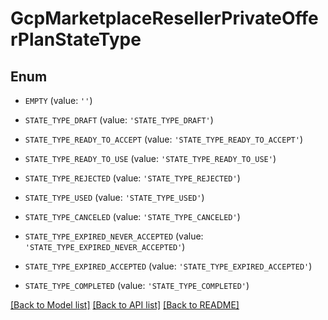 # GcpMarketplaceResellerPrivateOfferPlanStateType


## Enum

* `EMPTY` (value: `''`)

* `STATE_TYPE_DRAFT` (value: `'STATE_TYPE_DRAFT'`)

* `STATE_TYPE_READY_TO_ACCEPT` (value: `'STATE_TYPE_READY_TO_ACCEPT'`)

* `STATE_TYPE_READY_TO_USE` (value: `'STATE_TYPE_READY_TO_USE'`)

* `STATE_TYPE_REJECTED` (value: `'STATE_TYPE_REJECTED'`)

* `STATE_TYPE_USED` (value: `'STATE_TYPE_USED'`)

* `STATE_TYPE_CANCELED` (value: `'STATE_TYPE_CANCELED'`)

* `STATE_TYPE_EXPIRED_NEVER_ACCEPTED` (value: `'STATE_TYPE_EXPIRED_NEVER_ACCEPTED'`)

* `STATE_TYPE_EXPIRED_ACCEPTED` (value: `'STATE_TYPE_EXPIRED_ACCEPTED'`)

* `STATE_TYPE_COMPLETED` (value: `'STATE_TYPE_COMPLETED'`)

[[Back to Model list]](../README.md#documentation-for-models) [[Back to API list]](../README.md#documentation-for-api-endpoints) [[Back to README]](../README.md)


